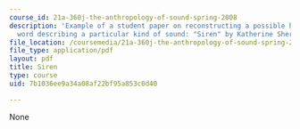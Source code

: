 ```yaml
---
course_id: 21a-360j-the-anthropology-of-sound-spring-2008
description: 'Example of a student paper on reconstructing a possible history of a
  word describing a particular kind of sound: "Siren" by Katherine Shera.'
file_location: /coursemedia/21a-360j-the-anthropology-of-sound-spring-2008/7b1036ee9a34a08af22bf95a853c0d40_shera_siren.pdf
file_type: application/pdf
layout: pdf
title: Siren
type: course
uid: 7b1036ee9a34a08af22bf95a853c0d40

---
```

None